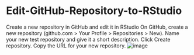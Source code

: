 # Edit-GitHub-Repository-to-RStudio
Create a new repository in GitHub and edit it in RStudio
On GitHub, create a new repository (github.com > Your Profile > Repositories > New). Name your new test repository and give it a short description. Click Create repository. Copy the URL for your new repository.
![image](https://user-images.githubusercontent.com/59471339/113387240-7fac4e00-93be-11eb-80d9-697a4e2e1f46.png)
